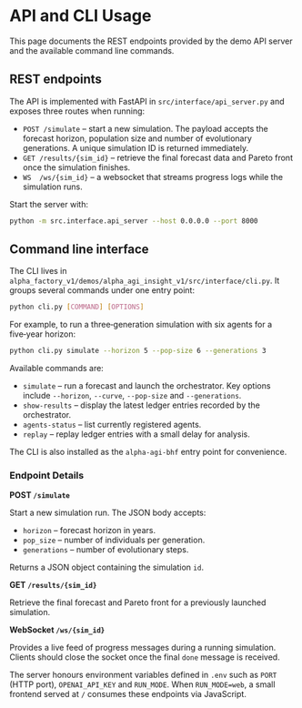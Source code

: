 # API and CLI Usage

This page documents the REST endpoints provided by the demo API server and the available command line commands.

## REST endpoints

The API is implemented with FastAPI in `src/interface/api_server.py` and exposes three routes when running:

- `POST /simulate` – start a new simulation. The payload accepts the forecast horizon, population size and number of evolutionary generations. A unique simulation ID is returned immediately.
- `GET /results/{sim_id}` – retrieve the final forecast data and Pareto front once the simulation finishes.
- `WS  /ws/{sim_id}` – a websocket that streams progress logs while the simulation runs.

Start the server with:

```bash
python -m src.interface.api_server --host 0.0.0.0 --port 8000
```

## Command line interface

The CLI lives in `alpha_factory_v1/demos/alpha_agi_insight_v1/src/interface/cli.py`. It groups several commands under one entry point:

```bash
python cli.py [COMMAND] [OPTIONS]
```

For example, to run a three‑generation simulation with six agents for a
five‑year horizon:

```bash
python cli.py simulate --horizon 5 --pop-size 6 --generations 3
```

Available commands are:

- `simulate` – run a forecast and launch the orchestrator. Key options include `--horizon`, `--curve`, `--pop-size` and `--generations`.
- `show-results` – display the latest ledger entries recorded by the orchestrator.
- `agents-status` – list currently registered agents.
- `replay` – replay ledger entries with a small delay for analysis.

The CLI is also installed as the `alpha-agi-bhf` entry point for convenience.

### Endpoint Details

**POST `/simulate`**

Start a new simulation run. The JSON body accepts:

- `horizon` – forecast horizon in years.
- `pop_size` – number of individuals per generation.
- `generations` – number of evolutionary steps.

Returns a JSON object containing the simulation `id`.

**GET `/results/{sim_id}`**

Retrieve the final forecast and Pareto front for a previously launched simulation.

**WebSocket `/ws/{sim_id}`**

Provides a live feed of progress messages during a running simulation. Clients should close the socket once the final `done` message is received.

The server honours environment variables defined in `.env` such as `PORT` (HTTP port), `OPENAI_API_KEY` and `RUN_MODE`. When `RUN_MODE=web`, a small frontend served at `/` consumes these endpoints via JavaScript.
